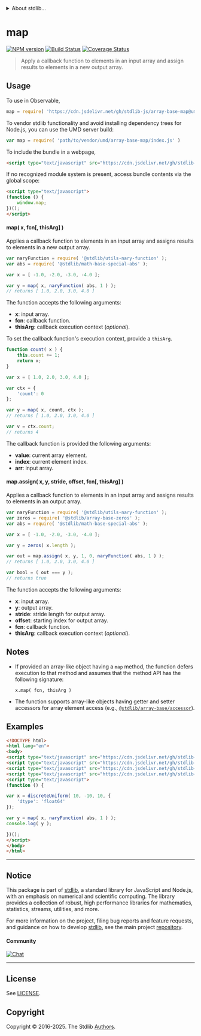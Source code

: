 <!--

@license Apache-2.0

Copyright (c) 2025 The Stdlib Authors.

Licensed under the Apache License, Version 2.0 (the "License");
you may not use this file except in compliance with the License.
You may obtain a copy of the License at

   http://www.apache.org/licenses/LICENSE-2.0

Unless required by applicable law or agreed to in writing, software
distributed under the License is distributed on an "AS IS" BASIS,
WITHOUT WARRANTIES OR CONDITIONS OF ANY KIND, either express or implied.
See the License for the specific language governing permissions and
limitations under the License.

-->


<details>
  <summary>
    About stdlib...
  </summary>
  <p>We believe in a future in which the web is a preferred environment for numerical computation. To help realize this future, we've built stdlib. stdlib is a standard library, with an emphasis on numerical and scientific computation, written in JavaScript (and C) for execution in browsers and in Node.js.</p>
  <p>The library is fully decomposable, being architected in such a way that you can swap out and mix and match APIs and functionality to cater to your exact preferences and use cases.</p>
  <p>When you use stdlib, you can be absolutely certain that you are using the most thorough, rigorous, well-written, studied, documented, tested, measured, and high-quality code out there.</p>
  <p>To join us in bringing numerical computing to the web, get started by checking us out on <a href="https://github.com/stdlib-js/stdlib">GitHub</a>, and please consider <a href="https://opencollective.com/stdlib">financially supporting stdlib</a>. We greatly appreciate your continued support!</p>
</details>

# map

[![NPM version][npm-image]][npm-url] [![Build Status][test-image]][test-url] [![Coverage Status][coverage-image]][coverage-url] <!-- [![dependencies][dependencies-image]][dependencies-url] -->

> Apply a callback function to elements in an input array and assign results to elements in a new output array.

<!-- Section to include introductory text. Make sure to keep an empty line after the intro `section` element and another before the `/section` close. -->

<section class="intro">

</section>

<!-- /.intro -->

<!-- Package usage documentation. -->



<section class="usage">

## Usage

To use in Observable,

```javascript
map = require( 'https://cdn.jsdelivr.net/gh/stdlib-js/array-base-map@umd/browser.js' )
```

To vendor stdlib functionality and avoid installing dependency trees for Node.js, you can use the UMD server build:

```javascript
var map = require( 'path/to/vendor/umd/array-base-map/index.js' )
```

To include the bundle in a webpage,

```html
<script type="text/javascript" src="https://cdn.jsdelivr.net/gh/stdlib-js/array-base-map@umd/browser.js"></script>
```

If no recognized module system is present, access bundle contents via the global scope:

```html
<script type="text/javascript">
(function () {
    window.map;
})();
</script>
```

#### map( x, fcn\[, thisArg] )

Applies a callback function to elements in an input array and assigns results to elements in a new output array.

```javascript
var naryFunction = require( '@stdlib/utils-nary-function' );
var abs = require( '@stdlib/math-base-special-abs' );

var x = [ -1.0, -2.0, -3.0, -4.0 ];

var y = map( x, naryFunction( abs, 1 ) );
// returns [ 1.0, 2.0, 3.0, 4.0 ]
```

The function accepts the following arguments:

-   **x**: input array.
-   **fcn**: callback function.
-   **thisArg**: callback execution context (_optional_).

To set the callback function's execution context, provide a `thisArg`.

<!-- eslint-disable no-invalid-this -->

```javascript
function count( x ) {
    this.count += 1;
    return x;
}

var x = [ 1.0, 2.0, 3.0, 4.0 ];

var ctx = {
    'count': 0
};

var y = map( x, count, ctx );
// returns [ 1.0, 2.0, 3.0, 4.0 ]

var v = ctx.count;
// returns 4
```

The callback function is provided the following arguments:

-   **value**: current array element.
-   **index**: current element index.
-   **arr**: input array.

#### map.assign( x, y, stride, offset, fcn\[, thisArg] )

Applies a callback function to elements in an input array and assigns results to elements in an output array.

```javascript
var naryFunction = require( '@stdlib/utils-nary-function' );
var zeros = require( '@stdlib/array-base-zeros' );
var abs = require( '@stdlib/math-base-special-abs' );

var x = [ -1.0, -2.0, -3.0, -4.0 ];

var y = zeros( x.length );

var out = map.assign( x, y, 1, 0, naryFunction( abs, 1 ) );
// returns [ 1.0, 2.0, 3.0, 4.0 ]

var bool = ( out === y );
// returns true
```

The function accepts the following arguments:

-   **x**: input array.
-   **y**: output array.
-   **stride**: stride length for output array.
-   **offset**: starting index for output array.
-   **fcn**: callback function.
-   **thisArg**: callback execution context (_optional_).

</section>

<!-- /.usage -->

<!-- Package usage notes. Make sure to keep an empty line after the `section` element and another before the `/section` close. -->

<section class="notes">

## Notes

-   If provided an array-like object having a `map` method, the function defers execution to that method and assumes that the method API has the following signature:

    ```text
    x.map( fcn, thisArg )
    ```

-   The function supports array-like objects having getter and setter accessors for array element access (e.g., [`@stdlib/array-base/accessor`][@stdlib/array/base/accessor]).

</section>

<!-- /.notes -->

<section class="examples">

## Examples

<!-- eslint no-undef: "error" -->

```html
<!DOCTYPE html>
<html lang="en">
<body>
<script type="text/javascript" src="https://cdn.jsdelivr.net/gh/stdlib-js/random-array-discrete-uniform@umd/browser.js"></script>
<script type="text/javascript" src="https://cdn.jsdelivr.net/gh/stdlib-js/utils-nary-function@umd/browser.js"></script>
<script type="text/javascript" src="https://cdn.jsdelivr.net/gh/stdlib-js/math-base-special-abs@umd/browser.js"></script>
<script type="text/javascript" src="https://cdn.jsdelivr.net/gh/stdlib-js/array-base-map@umd/browser.js"></script>
<script type="text/javascript">
(function () {

var x = discreteUniform( 10, -10, 10, {
    'dtype': 'float64'
});

var y = map( x, naryFunction( abs, 1 ) );
console.log( y );

})();
</script>
</body>
</html>
```

</section>

<!-- /.examples -->

<!-- Section to include cited references. If references are included, add a horizontal rule *before* the section. Make sure to keep an empty line after the `section` element and another before the `/section` close. -->

<section class="references">

</section>

<!-- /.references -->

<!-- Section for related `stdlib` packages. Do not manually edit this section, as it is automatically populated. -->

<section class="related">

</section>

<!-- /.related -->

<!-- Section for all links. Make sure to keep an empty line after the `section` element and another before the `/section` close. -->


<section class="main-repo" >

* * *

## Notice

This package is part of [stdlib][stdlib], a standard library for JavaScript and Node.js, with an emphasis on numerical and scientific computing. The library provides a collection of robust, high performance libraries for mathematics, statistics, streams, utilities, and more.

For more information on the project, filing bug reports and feature requests, and guidance on how to develop [stdlib][stdlib], see the main project [repository][stdlib].

#### Community

[![Chat][chat-image]][chat-url]

---

## License

See [LICENSE][stdlib-license].


## Copyright

Copyright &copy; 2016-2025. The Stdlib [Authors][stdlib-authors].

</section>

<!-- /.stdlib -->

<!-- Section for all links. Make sure to keep an empty line after the `section` element and another before the `/section` close. -->

<section class="links">

[npm-image]: http://img.shields.io/npm/v/@stdlib/array-base-map.svg
[npm-url]: https://npmjs.org/package/@stdlib/array-base-map

[test-image]: https://github.com/stdlib-js/array-base-map/actions/workflows/test.yml/badge.svg?branch=main
[test-url]: https://github.com/stdlib-js/array-base-map/actions/workflows/test.yml?query=branch:main

[coverage-image]: https://img.shields.io/codecov/c/github/stdlib-js/array-base-map/main.svg
[coverage-url]: https://codecov.io/github/stdlib-js/array-base-map?branch=main

<!--

[dependencies-image]: https://img.shields.io/david/stdlib-js/array-base-map.svg
[dependencies-url]: https://david-dm.org/stdlib-js/array-base-map/main

-->

[chat-image]: https://img.shields.io/gitter/room/stdlib-js/stdlib.svg
[chat-url]: https://app.gitter.im/#/room/#stdlib-js_stdlib:gitter.im

[stdlib]: https://github.com/stdlib-js/stdlib

[stdlib-authors]: https://github.com/stdlib-js/stdlib/graphs/contributors

[umd]: https://github.com/umdjs/umd
[es-module]: https://developer.mozilla.org/en-US/docs/Web/JavaScript/Guide/Modules

[deno-url]: https://github.com/stdlib-js/array-base-map/tree/deno
[deno-readme]: https://github.com/stdlib-js/array-base-map/blob/deno/README.md
[umd-url]: https://github.com/stdlib-js/array-base-map/tree/umd
[umd-readme]: https://github.com/stdlib-js/array-base-map/blob/umd/README.md
[esm-url]: https://github.com/stdlib-js/array-base-map/tree/esm
[esm-readme]: https://github.com/stdlib-js/array-base-map/blob/esm/README.md
[branches-url]: https://github.com/stdlib-js/array-base-map/blob/main/branches.md

[stdlib-license]: https://raw.githubusercontent.com/stdlib-js/array-base-map/main/LICENSE

[@stdlib/array/base/accessor]: https://github.com/stdlib-js/array-base-accessor/tree/umd

</section>

<!-- /.links -->
